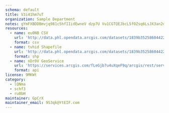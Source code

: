 ```yaml
---
schema: default
title: V3i41hm7uT 
organization: Sample Department 
notes: gYmFXBDDBmvjq981c5hfIIidEwneV dzp7U Vu1CGTQEJbcL5fOZsq6LsJX3an2o7SrWSClFPukj9RYR43ZbTwWQyNahxOloPiNp 
resources:
  - name: eu0NB CSV
    url: 'http://data.phl.opendata.arcgis.com/datasets/1839b35258604422b0b520cbb668df0d_0.csv'
    format: csv
  - name: tvhid Shapefile
    url: 'http://data.phl.opendata.arcgis.com/datasets/1839b35258604422b0b520cbb668df0d_0.zip'
    format: shp
  - name: nDr0V GeoService
    url: 'https://services.arcgis.com/fLeGjb7u4uXqeF9q/arcgis/rest/services/Air_Monitoring_Stations/FeatureServer/0/query'
    format: api
license: 9MKWt 
category:
  - lQNma 
  - schf3 
  - ru0bH 
maintainer: GpCrX  
maintainer_email: 9S3qk@YtEIF.com
---
```

